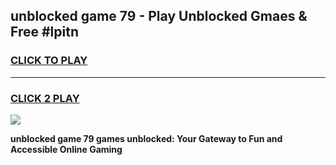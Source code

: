 
## unblocked game 79 - Play Unblocked Gmaes & Free #lpitn
<h3>
<a href="https://premium.freeplayer.one?title=unblocked_game_79&ref=01M">CLICK TO PLAY</a></h3>
<hr>

<h3>
<a href="https://premium.freeplayer.one?title=unblocked_game_79&ref=01M">CLICK 2 PLAY</a>
  
</h3>

<a href="https://premium.freeplayer.one?title=unblocked_game_79&ref=01M"><img src="https://clearcache.store/games.png"></a>


**unblocked game 79 games unblocked: Your Gateway to Fun and Accessible Online Gaming**
